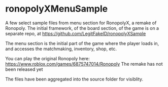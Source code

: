 # ronopolyXMenuSample
A few select sample files from menu section for RonopolyX, a remake of Ronopoly. 
The initial framework, of the board section, of the game is on a separate repo, at https://github.com/LegitFakeID/ronopolyXSample

The menu section is the initial part of the game where the player loads in, and accesses the matchmaking, inventory, shop, etc.

You can play the original Ronopoly here: https://www.roblox.com/games/6875747014/Ronopoly 
The remake has not been released yet

The files have been aggregated into the source folder for visiblity.
